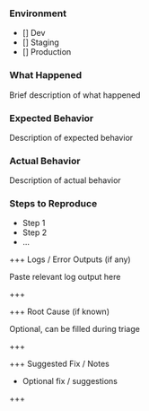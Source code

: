 ### Environment

- [] Dev
- [] Staging
- [] Production

### What Happened

Brief description of what happened

### Expected Behavior

Description of expected behavior

### Actual Behavior

Description of actual behavior

### Steps to Reproduce

- Step 1
- Step 2
- ...

+++ Logs / Error Outputs (if any)

Paste relevant log output here

+++

+++ Root Cause (if known)

Optional, can be filled during triage

+++

+++ Suggested Fix / Notes

* Optional fix / suggestions

+++
